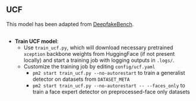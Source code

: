 ## UCF

This model has been adapted from [DeepfakeBench](https://github.com/SCLBD/DeepfakeBench).

## 

- **Train UCF model**:
   - Use `train_ucf.py`, which will download necessary pretrained `xception` backbone weights from HuggingFace (if not present locally) and start a training job with logging outputs in `.logs/`.
   - Customize the training job by editing `config/ucf.yaml`
     - `pm2 start train_ucf.py --no-autorestart` to train a generalist detector on datasets from `DATASET_META`
     - `pm2 start train_ucf.py --no-autorestart -- --faces_only` to train a face expert detector on preprocessed-face only datasets

